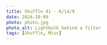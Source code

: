 ```yaml
---
title: Shuffle 41 - 6/14/9
date: 2024-10-09
photo: photo.jpg
photo_alt: Lightbulb behind a filter
tags: [Shuffle, Misc]
---
```

